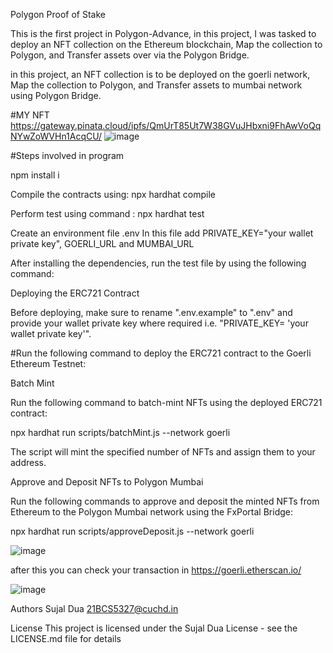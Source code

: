 Polygon Proof of Stake 

This is the first project in Polygon-Advance, in this project, I was tasked to deploy an NFT collection on the Ethereum blockchain, Map the collection to Polygon, and Transfer assets over via the Polygon Bridge.

in this project, an NFT collection is to be deployed on the goerli network, Map the collection to Polygon, and Transfer assets to mumbai network using Polygon Bridge.

#MY NFT
https://gateway.pinata.cloud/ipfs/QmUrT85Ut7W38GVuJHbxni9FhAwVoQqNYwZoWVHn1AcqCU/
![image](https://github.com/0Sujal/Polygon-Proof-of-Stake/assets/90201074/beb50cce-dd5c-4102-a132-38abde197265)

#Steps involved in program

npm install i

Compile the contracts using: npx hardhat compile

Perform test using command : npx hardhat test

Create an environment file .env In this file add PRIVATE_KEY="your wallet private key", GOERLI_URL and MUMBAI_URL

After installing the dependencies, run the test file by using the following command:

Deploying the ERC721 Contract

Before deploying, make sure to rename ".env.example" to ".env" and provide your wallet private key where required i.e. "PRIVATE_KEY= 'your wallet private key'". 

#Run the following command to deploy the ERC721 contract to the Goerli Ethereum Testnet:

Batch Mint 

Run the following command to batch-mint NFTs using the deployed ERC721 contract:

npx hardhat run scripts/batchMint.js --network goerli

The script will mint the specified number of NFTs and assign them to your address.

Approve and Deposit NFTs to Polygon Mumbai

Run the following commands to approve and deposit the minted NFTs from Ethereum to the Polygon Mumbai network using the FxPortal Bridge:

npx hardhat run scripts/approveDeposit.js --network goerli

![image](https://github.com/0Sujal/Polygon-Proof-of-Stake/assets/90201074/ccc19d36-015f-440e-b30c-6db6ed50d26b)


after this you can check  your transaction in https://goerli.etherscan.io/

![image](https://github.com/0Sujal/Polygon-Proof-of-Stake/assets/90201074/e10c5c41-1248-45aa-9f2a-68ca518efb58)


Authors Sujal Dua 21BCS5327@cuchd.in

License This project is licensed under the Sujal Dua License - see the LICENSE.md file for details
